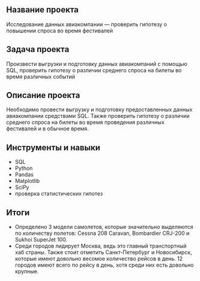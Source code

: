 ## Название проекта
Исследование данных авиакомпании — проверить гипотезу о повышении спроса во время фестивалей

## Задача проекта
Произвести выгрузки и подготовку данных авиакомпаний с помощью SQL, проверить гипотезу о различии среднего спроса на билеты во время различных событий

## Описание проекта
Необходимо провести выгрузку и подготовку предоставленных данных авиакомпании средствами SQL. Также проверить гипотезу о различии среднего спроса на билеты во время проведения
различных фестивалей и в обычное время.

## Инструменты и навыки
* SQL
* Python
* Pandas
* Matplotlib
* SciPy
* проверка статистических гипотез

## Итоги
- Определено 3 модели самолетов, которые значительно выделяются по количеству полетов: Cessna 208 Caravan, Bombardier CRJ-200 и Sukhoi SuperJet 100.
- Среди городов лидирует Москва, ведь это главный транспортный хаб страны. Также стоит отметить Санкт-Петербург и Новосибирск, которые имеют довольно весомое количество рейсов в день. 12 городов имеют всего по рейсу в день, хотя среди них есть довольно крупные.
